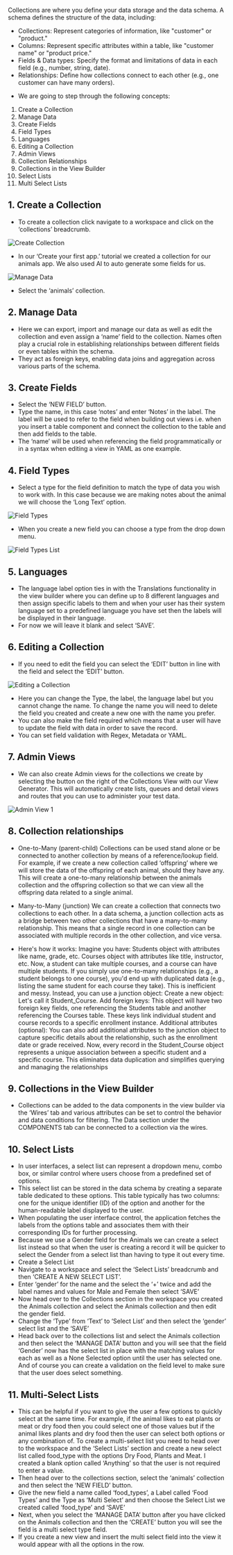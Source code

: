 Collections are where you define your data storage and the data schema. A schema defines the structure of the data, including:

- Collections: Represent categories of information, like "customer" or "product."
- Columns: Represent specific attributes within a table, like "customer name" or "product price."
- Fields & Data types: Specify the format and limitations of data in each field (e.g., number, string, date).
- Relationships: Define how collections connect to each other (e.g., one customer can have many orders).

* We are going to step through the following concepts:

1. Create a Collection
2. Manage Data
3. Create Fields
4. Field Types
5. Languages
6. Editing a Collection
7. Admin Views
8. Collection Relationships
9. Collections in the View Builder
10. Select Lists
11. Multi Select Lists

## 1. Create a Collection

- To create a collection click navigate to a workspace and click on the ‘collections’ breadcrumb.

![Create Collection](./image2.png "Create Collection")

- In our ‘Create your first app.’ tutorial we created a collection for our animals app. We also used AI to auto generate some fields for us.

![Manage Data](./image5.png "Manage Data")

- Select the ‘animals’ collection.

## 2. Manage Data

- Here we can export, import and manage our data as well as edit the collection and even assign a ‘name’ field to the collection. Names often play a crucial role in establishing relationships between different fields or even tables within the schema.
- They act as foreign keys, enabling data joins and aggregation across various parts of the schema.

## 3. Create Fields

- Select the ‘NEW FIELD’ button.
- Type the name, in this case ‘notes’ and enter ‘Notes’ in the label. The label will be used to refer to the field when building out views i.e. when you insert a table component and connect the collection to the table and then add fields to the table.
- The ‘name’ will be used when referencing the field programmatically or in a syntax when editing a view in YAML as one example.

## 4. Field Types

- Select a type for the field definition to match the type of data you wish to work with. In this case because we are making notes about the animal we will choose the ‘Long Text’ option.

![Field Types](./image9.png "Field Types")

- When you create a new field you can choose a type from the drop down menu.

![Field Types List](./image10.png "Field Types List")

## 5. Languages

- The language label option ties in with the Translations functionality in the view builder where you can define up to 8 different languages and then assign specific labels to them and when your user has their system language set to a predefined language you have set then the labels will be displayed in their language.
- For now we will leave it blank and select ‘SAVE’.

## 6. Editing a Collection

- If you need to edit the field you can select the ‘EDIT’ button in line with the field and select the ‘EDIT’ button.

![Editing a Collection](./image6.png "Editing a Collection")

- Here you can change the Type, the label, the language label but you cannot change the name. To change the name you will need to delete the field you created and create a new one with the name you prefer.
- You can also make the field required which means that a user will have to update the field with data in order to save the record.
- You can set field validation with Regex, Metadata or YAML.

## 7. Admin Views

- We can also create Admin views for the collections we create by selecting the button on the right of the Collections View with our View Generator. This will automatically create lists, queues and detail views and routes that you can use to administer your test data.

![Admin View 1](./image2.png "Admin View 1")

## 8. Collection relationships

- One-to-Many (parent-child)
  Collections can be used stand alone or be connected to another collection by means of a reference/lookup field. For example, if we create a new collection called ‘offspring’ where we will store the data of the offspring of each animal, should they have any.
  This will create a one-to-many relationship between the animals collection and the offspring collection so that we can view all the offspring data related to a single animal.

- Many-to-Many (junction)
  We can create a collection that connects two collections to each other. In a data schema, a junction collection acts as a bridge between two other collections that have a many-to-many relationship. This means that a single record in one collection can be associated with multiple records in the other collection, and vice versa.

- Here's how it works:
  Imagine you have:
  Students object with attributes like name, grade, etc.
  Courses object with attributes like title, instructor, etc.
  Now, a student can take multiple courses, and a course can have multiple students. If you simply use one-to-many relationships (e.g., a student belongs to one course), you'd end up with duplicated data (e.g., listing the same student for each course they take). This is inefficient and messy.
  Instead, you can use a junction object:
  Create a new object: Let's call it Student_Course.
  Add foreign keys: This object will have two foreign key fields, one referencing the Students table and another referencing the Courses table. These keys link individual student and course records to a specific enrollment instance.
  Additional attributes (optional): You can also add additional attributes to the junction object to capture specific details about the relationship, such as the enrollment date or grade received.
  Now, every record in the Student_Course object represents a unique association between a specific student and a specific course. This eliminates data duplication and simplifies querying and managing the relationships

## 9. Collections in the View Builder

- Collections can be added to the data components in the view builder via the ‘Wires’ tab and various attributes can be set to control the behavior and data conditions for filtering. The Data section under the COMPONENTS tab can be connected to a collection via the wires.

## 10. Select Lists

- In user interfaces, a select list can represent a dropdown menu, combo box, or similar control where users choose from a predefined set of options.
- This select list can be stored in the data schema by creating a separate table dedicated to these options. This table typically has two columns: one for the unique identifier (ID) of the option and another for the human-readable label displayed to the user.
- When populating the user interface control, the application fetches the labels from the options table and associates them with their corresponding IDs for further processing.
- Because we use a Gender field for the Animals we can create a select list instead so that when the user is creating a record it will be quicker to select the Gender from a select list than having to type it out every time.
- Create a Select List
- Navigate to a workspace and select the ‘Select Lists’ breadcrumb and then ‘CREATE A NEW SELECT LIST’.
- Enter ‘gender’ for the name and the select the ‘+’ twice and add the label names and values for Male and Female then select ‘SAVE’
- Now head over to the Collections section in the workspace you created the Animals collection and select the Animals collection and then edit the gender field.
- Change the ‘Type’ from ‘Text’ to ‘Select List’ and then select the ‘gender’ select list and the ‘SAVE’
- Head back over to the collections list and select the Animals collection and then select the ‘MANAGE DATA’ button and you will see that the field ‘Gender’ now has the select list in place with the matching values for each as well as a None Selected option until the user has selected one. And of course you can create a validation on the field level to make sure that the user does select something.

## 11. Multi-Select Lists

- This can be helpful if you want to give the user a few options to quickly select at the same time. For example, if the animal likes to eat plants or meat or dry food then you could select one of those values but if the animal likes plants and dry food then the user can select both options or any combination of. To create a multi-select list you need to head over to the workspace and the ‘Select Lists’ section and create a new select list called food_type with the options Dry Food, Plants and Meat. I created a blank option called ‘Anything’ so that the user is not required to enter a value.
- Then head over to the collections section, select the ‘animals’ collection and then select the ‘NEW FIELD’ button.
- Give the new field a name called ‘food_types’, a Label called ‘Food Types’ and the Type as ‘Multi Select’ and then choose the Select List we created called ‘food_type’ and ‘SAVE’
- Next, when you select the ‘MANAGE DATA’ button after you have clicked on the Animals collection and then the ‘CREATE’ button you will see the field is a multi select type field.
- If you create a new view and insert the multi select field into the view it would appear with all the options in the row.
